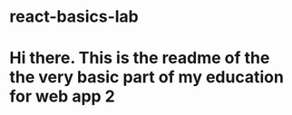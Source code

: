 # react-basics-lab

# Hi there. This is the readme of the the very basic part of my education for web app 2
